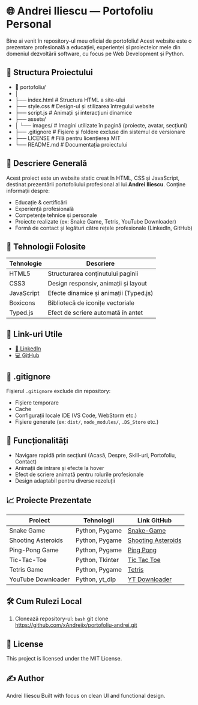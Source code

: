 # 🌐 Andrei Iliescu — Portofoliu Personal

Bine ai venit în repository-ul meu oficial de portofoliu! Acest website este o prezentare profesională a educației, experienței și proiectelor mele din domeniul dezvoltării software, cu focus pe Web Development și Python.

## 📂 Structura Proiectului

- 📁 portofoliu/
- │
- ├── index.html # Structura HTML a site-ului
- ├── style.css # Design-ul și stilizarea întregului website
- ├── script.js # Animații și interacțiuni dinamice
- ├── assets/
- │ └── images/ # Imagini utilizate în pagină (proiecte, avatar, secțiuni)
- ├── .gitignore # Fișiere și foldere excluse din sistemul de versionare
- ├── LICENSE                           # Filă pentru licențierea MIT
- └── README.md # Documentația proiectului

## 🧠 Descriere Generală

Acest proiect este un website static creat în HTML, CSS și JavaScript, destinat prezentării portofoliului profesional al lui **Andrei Iliescu**. Conține informații despre:

- Educație & certificări
- Experiență profesională
- Competențe tehnice și personale
- Proiecte realizate (ex: Snake Game, Tetris, YouTube Downloader)
- Formă de contact și legături către rețele profesionale (LinkedIn, GitHub)

## 🚀 Tehnologii Folosite

| Tehnologie | Descriere                              |
| ---------- | -------------------------------------- |
| HTML5      | Structurarea conținutului paginii      |
| CSS3       | Design responsiv, animații și layout   |
| JavaScript | Efecte dinamice și animații (Typed.js) |
| Boxicons   | Bibliotecă de iconițe vectoriale       |
| Typed.js   | Efect de scriere automată în antet     |

## 🔗 Link-uri Utile

- [💼 LinkedIn](https://www.linkedin.com/in/andrei-iliescu-aa7910214/)
- [💻 GitHub](https://github.com/xAndreiix)

## 📁 .gitignore

Fișierul `.gitignore` exclude din repository:

- Fișiere temporare
- Cache
- Configurații locale IDE (VS Code, WebStorm etc.)
- Fișiere generate (ex: `dist/`, `node_modules/`, `.DS_Store` etc.)

## 🧩 Funcționalități

- Navigare rapidă prin secțiuni (Acasă, Despre, Skill-uri, Portofoliu, Contact)
- Animații de intrare și efecte la hover
- Efect de scriere animată pentru rolurile profesionale
- Design adaptabil pentru diverse rezoluții

## 📈 Proiecte Prezentate

| Proiect            | Tehnologii      | Link GitHub                                                                |
| ------------------ | --------------- | -------------------------------------------------------------------------- |
| Snake Game         | Python, Pygame  | [Snake-Game](https://github.com/xAndreiix/Snake_Game)                      |
| Shooting Asteroids | Python, Pygame  | [Shooting Asteroids](https://github.com/xAndreiix/Shooting_Asteroids_Game) |
| Ping-Pong Game     | Python, Pygame  | [Ping Pong](https://github.com/xAndreiix/Ping_Pong_Game)                   |
| Tic-Tac-Toe        | Python, Tkinter | [Tic Tac Toe](https://github.com/xAndreiix/Tic_Tac_Toe_Game)               |
| Tetris Game        | Python, Pygame  | [Tetris](https://github.com/xAndreiix/Tetris_Game)                         |
| YouTube Downloader | Python, yt_dlp  | [YT Downloader](https://github.com/xAndreiix/YouTube_Downloader)           |

## 🛠️ Cum Rulezi Local

1. Clonează repository-ul:
   ```bash```
   git clone https://github.com/xAndreiix/portofoliu-andrei.git
   
## 📄 License
This project is licensed under the MIT License.

## ✍️ Author
Andrei Iliescu
Built with focus on clean UI and functional design.
